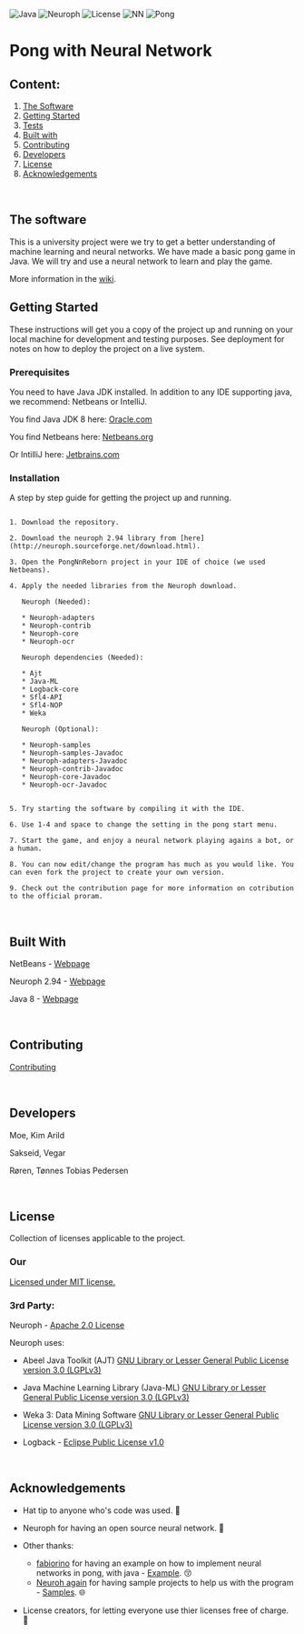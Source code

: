 ![Java](https://img.shields.io/badge/Java-8.0-orange.svg)
![Neuroph](https://img.shields.io/badge/Neuroph-2.94-brightgreen.svg)
![License](https://img.shields.io/badge/Lisence-MIT-blue.svg)
![NN](https://img.shields.io/badge/Neural%20Network-Operational-green.svg)
![Pong](https://img.shields.io/badge/Pong-Operational-green.svg)

# Pong with Neural Network

## Content:

1. [The Software](#the-software)
0. [Getting Started](#getting-started)
0. [Tests](#tests)
0. [Built with](#built-with)
0. [Contributing](#contributing)
0. [Developers](#developers)
0. [License](#license)
0. [Acknowledgements](#acknowledgements)

<br>

## The software

This is a university project were we try to get a better understanding of machine learning and neural networks.
We have made a basic pong game in Java. We will try and use a neural network to learn and play the game.

More information in the [wiki](https://github.com/KimMoe/IS-213-Gruppe1/wiki).

## Getting Started

These instructions will get you a copy of the project up and running on your local machine for development and testing purposes. See deployment for notes on how to deploy the project on a live system.

### Prerequisites

You need to have Java JDK installed. In addition to any IDE supporting java, we recommend: Netbeans or IntelliJ.

You find Java JDK 8 here: [Oracle.com](http://www.oracle.com/technetwork/java/javase/downloads/jdk8-downloads-2133151.html)

You find Netbeans here: [Netbeans.org](https://netbeans.org/downloads/)

Or IntilliJ here: [Jetbrains.com](https://www.jetbrains.com/idea/download/#section=windows)

### Installation

A step by step guide for getting the project up and running. 

```

1. Download the repository.

2. Download the neuroph 2.94 library from [here](http://neuroph.sourceforge.net/download.html).

3. Open the PongNnReborn project in your IDE of choice (we used Netbeans). 

4. Apply the needed libraries from the Neuroph download.

   Neuroph (Needed):

   * Neuroph-adapters
   * Neuroph-contrib
   * Neuroph-core
   * Neuroph-ocr

   Neuroph dependencies (Needed):

   * Ajt
   * Java-ML
   * Logback-core
   * Sfl4-API
   * Sfl4-NOP
   * Weka

   Neuroph (Optional):

   * Neuroph-samples
   * Neuroph-samples-Javadoc
   * Neuroph-adapters-Javadoc
   * Neuroph-contrib-Javadoc
   * Neuroph-core-Javadoc
   * Neuroph-ocr-Javadoc
   

5. Try starting the software by compiling it with the IDE.

6. Use 1-4 and space to change the setting in the pong start menu.

7. Start the game, and enjoy a neural network playing agains a bot, or a human.

8. You can now edit/change the program has much as you would like. You can even fork the project to create your own version.

9. Check out the contribution page for more information on cotribution to the official proram. 

```

<br>

## Built With

NetBeans - [Webpage](https://netbeans.org/)

Neuroph 2.94 - [Webpage](http://neuroph.sourceforge.net/)

Java 8 - [Webpage](https://www.oracle.com/index.html)

<br>

## Contributing

[Contributing](https://github.com/KimMoe/IS-213-Gruppe1/blob/master/CONTRIBUTING.md)

<br>


## Developers

Moe, Kim Arild

Sakseid, Vegar

Røren, Tønnes Tobias Pedersen


<br>


## License

Collection of licenses applicable to the project.

### Our

[Licensed under MIT license.](https://github.com/KimMoe/IS-213-Gruppe1/blob/master/LICENSE)

### 3rd Party:

Neuroph - [Apache 2.0 License](https://www.apache.org/licenses/LICENSE-2.0.html)

Neuroph uses: 

* Abeel Java Toolkit (AJT) [GNU Library or Lesser General Public License version 3.0 (LGPLv3)](https://opensource.org/licenses/lgpl-3.0.html)

* Java Machine Learning Library (Java-ML) [GNU Library or Lesser General Public License version 3.0 (LGPLv3)](https://opensource.org/licenses/lgpl-3.0.html)

* Weka 3: Data Mining Software [GNU Library or Lesser General Public License version 3.0 (LGPLv3)](https://opensource.org/licenses/lgpl-3.0.html)

* Logback - [Eclipse Public License v1.0](https://www.eclipse.org/legal/epl-v10.html)

<br>


## Acknowledgements

* Hat tip to anyone who's code was used. 🎩
* Neuroph for having an open source neural network. 🤖
* Other thanks:

     * [fabiorino](https://github.com/fabiorino/) for having an example on how to implement neural networks in pong, with java - [Example](https://github.com/fabiorino/NeuralNetwork-plays-Pong). 😚
     * [Neuroh again](https://github.com/neuroph) for having sample projects to help us with the program - [Samples](https://github.com/neuroph/neuroph/tree/master/neuroph-2.9/Samples/src/main/java/org/neuroph/samples). 🌐
    
* License creators, for letting everyone use thier licenses free of charge. 📃
